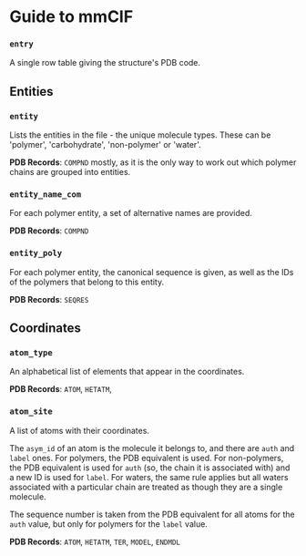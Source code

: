 # Guide to mmCIF

### `entry`

A single row table giving the structure's PDB code.

## Entities

### `entity`

Lists the entities in the file - the unique molecule types. These can be 'polymer', 'carbohydrate', 'non-polymer' or 'water'.

**PDB Records**: `COMPND` mostly, as it is the only way to work out which polymer chains are grouped into entities.

### `entity_name_com`

For each polymer entity, a set of alternative names are provided.

**PDB Records**: `COMPND`

### `entity_poly`

For each polymer entity, the canonical sequence is given, as well as the IDs of the polymers that belong to this entity.

**PDB Records**: `SEQRES`

## Coordinates

### `atom_type`

An alphabetical list of elements that appear in the coordinates.

**PDB Records**: `ATOM`, `HETATM`,

### `atom_site`

A list of atoms with their coordinates.

The `asym_id` of an atom is the molecule it belongs to, and there are `auth` and `label` ones. For polymers, the PDB equivalent is used. For non-polymers, the PDB equivalent is used for `auth` (so, the chain it is associated with) and a new ID is used for `label`. For waters, the same rule applies but all waters associated with a particular chain are treated as though they are a single molecule.

The sequence number is taken from the PDB equivalent for all atoms for the `auth` value, but only for polymers for the `label` value.

**PDB Records**: `ATOM`, `HETATM`, `TER`, `MODEL`, `ENDMDL`